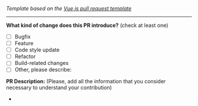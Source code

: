 <!--
Template based on the Vue.js PULL_REQUEST_TEMPLATE
https://github.com/vuejs/vue/blob/dev/.github/PULL_REQUEST_TEMPLATE.md
-->

_Template based on the [Vue.js pull request template](https://github.com/vuejs/vue/blob/dev/.github/PULL_REQUEST_TEMPLATE.md)_

***

<!-- PULL REQUEST TEMPLATE -->
<!-- (Update "[ ]" to "[x]" to check a box) -->

**What kind of change does this PR introduce?** (check at least one)

- [ ] Bugfix
- [ ] Feature
- [ ] Code style update
- [ ] Refactor
- [ ] Build-related changes
- [ ] Other, please describe:

**PR Description:**
(Please, add all the information that you consider necessary to understand your contribution)

- 